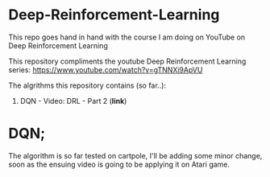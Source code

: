 # Deep-Reinforcement-Learning
This repo goes hand in hand with the course I am doing on YouTube on Deep Reinforcement Learning

This repository compliments the youtube Deep Reinforcement Learning series: https://www.youtube.com/watch?v=gTNNXi9ApVU

The algrithms this repository contains (so far..):
1. DQN - Video: DRL - Part 2 (__link__) 

# DQN;
The algorithm is so far tested on cartpole, I'll be adding some minor change, soon as the ensuing video is going to be applying it on Atari game.
